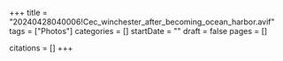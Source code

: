 +++
title = "20240428040006!Cec_winchester_after_becoming_ocean_harbor.avif"
tags = ["Photos"]
categories = []
startDate = ""
draft = false
pages = []

citations = []
+++
